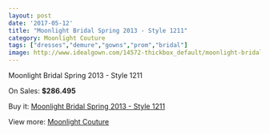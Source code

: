 ```yaml
---
layout: post
date: '2017-05-12'
title: "Moonlight Bridal Spring 2013 - Style 1211"
category: Moonlight Couture
tags: ["dresses","demure","gowns","prom","bridal"]
image: http://www.idealgown.com/14572-thickbox_default/moonlight-bridal-spring-2013-style-1211.jpg
---
```

Moonlight Bridal Spring 2013 - Style 1211

On Sales: **$286.495**
<a href="https://www.idealgown.com/en/moonlight-couture/5848-moonlight-bridal-spring-2013-style-1211.html"><amp-img layout="responsive" width="600" height="600" src="//www.idealgown.com/14572-thickbox_default/moonlight-bridal-spring-2013-style-1211.jpg" alt="Moonlight Bridal Spring 2013 - Style 1211 0" /></a>
<a href="https://www.idealgown.com/en/moonlight-couture/5848-moonlight-bridal-spring-2013-style-1211.html"><amp-img layout="responsive" width="600" height="600" src="//www.idealgown.com/14573-thickbox_default/moonlight-bridal-spring-2013-style-1211.jpg" alt="Moonlight Bridal Spring 2013 - Style 1211 1" /></a>

Buy it: [Moonlight Bridal Spring 2013 - Style 1211](https://www.idealgown.com/en/moonlight-couture/5848-moonlight-bridal-spring-2013-style-1211.html "Moonlight Bridal Spring 2013 - Style 1211")

View more: [Moonlight Couture](https://www.idealgown.com/en/87-moonlight-couture "Moonlight Couture")